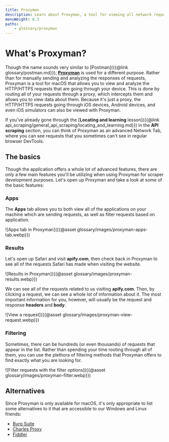 ```yaml
---
title: Proxyman
description: Learn about Proxyman, a tool for viewing all network requests that are coming through your system. Filter by response type, by a keyword, or by application.
menuWeight: 6.3
paths:
    - glossary/proxyman
---
```


# [](#what-is-proxyman) What's Proxyman?

Though the name sounds very similar to [Postman]({{@link glossary/postman.md}}), [**Proxyman**](https://proxyman.io/) is used for a different purpose. Rather than for manually sending and analyzing the responses of requests, Proxyman is a tool for macOS that allows you to view and analyze the HTTP/HTTPS requests that are going through your device. This is done by routing all of your requests through a proxy, which intercepts them and allows you to view data about them. Because it's just a proxy, the HTTP/HTTPS requests going through iOS devices, Android devices, and even iOS simulators can also be viewed with Proxyman.

If you've already gone through the [**Locating and learning** lesson]({{@link api_scraping/general_api_scraping/locating_and_learning.md}}) in the **API scraping** section, you can think of Proxyman as an advanced Network Tab, where you can see requests that you sometimes can't see in regular browser DevTools.

## [](#the-basics) The basics

Though the application offers a whole lot of advanced features, there are only a few main features you'll be utilizing when using Proxyman for scraper development purposes. Let's open up Proxyman and take a look at some of the basic features:

### Apps

The **Apps** tab allows you to both view all of the applications on your machine which are sending requests, as well as filter requests based on application.

![Apps tab in Proxyman]({{@asset glossary/images/proxyman-apps-tab.webp}})

### Results

Let's open up Safari and visit **apify.com**, then check back in Proxyman to see all of the requests Safari has made when visiting the website.

![Results in Proxyman]({{@asset glossary/images/proxyman-results.webp}})

We can see all of the requests related to us visiting **apify.com**. Then, by clicking a request, we can see a whole lot of information about it. The most important information for you, however, will usually be the request and response **headers** and **body**.

![View a request]({{@asset glossary/images/proxyman-view-request.webp}})

### Filtering

Sometimes, there can be hundreds (or even thousands) of requests that appear in the list. Rather than spending your time rooting through all of them, you can use the plethora of filtering methods that Proxyman offers to find exactly what you are looking for.

![Filter requests with the filter options]({{@asset glossary/images/proxyman-filter.webp}})

## [](#alternatives) Alternatives

Since Proxyman is only available for macOS, it's only appropriate to list some alternatives to it that are accessible to our Windows and Linux friends:

- [Burp Suite](https://portswigger.net/burp)
- [Charles Proxy](https://www.charlesproxy.com/documentation/installation/)
- [Fiddler](https://www.telerik.com/fiddler)
